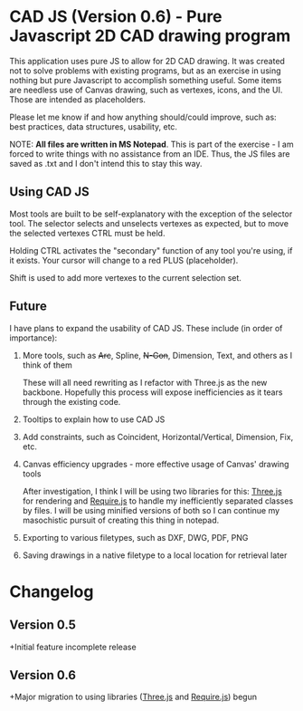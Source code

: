 # CAD JS (Version 0.6) - Pure Javascript 2D CAD drawing program
This application uses pure JS to allow for 2D CAD drawing. It was created not to solve problems with existing programs, but as an exercise in using nothing but pure Javascript to accomplish something useful. Some items are needless use of Canvas drawing, such as vertexes, icons, and the UI. Those are intended as placeholders.

Please let me know if and how anything should/could improve, such as: best practices, data structures, usability, etc.

NOTE: **All files are written in MS Notepad**. This is part of the exercise - I am forced to write things with no assistance from an IDE. Thus, the JS files are saved as .txt and I don't intend this to stay this way.

## Using CAD JS
Most tools are built to be self-explanatory with the exception of the selector tool. The selector selects and unselects vertexes as expected, but to move the selected vertexes CTRL must be held.

Holding CTRL activates the "secondary" function of any tool you're using, if it exists. Your cursor will change to a red PLUS (placeholder).

Shift is used to add more vertexes to the current selection set.

## Future
I have plans to expand the usability of CAD JS. These include (in order of importance):

1. More tools, such as ~~Arc~~, Spline, ~~N-Gon~~, Dimension, Text, and others as I think of them

   These will all need rewriting as I refactor with Three.js as the new backbone.
   Hopefully this process will expose inefficiencies as it tears through the existing code.

2. Tooltips to explain how to use CAD JS
3. Add constraints, such as Coincident, Horizontal/Vertical, Dimension, Fix, etc.
4. Canvas efficiency upgrades - more effective usage of Canvas' drawing tools

   After investigation, I think I will be using two libraries for this: [Three.js](https://github.com/mrdoob/three.js "Three.js") for rendering and [Require.js](https://github.com/requirejs/requirejs "Require.js") to handle my inefficiently separated classes by files.
   I will be using minified versions of both so I can continue my masochistic pursuit of creating this thing in notepad.

5. Exporting to various filetypes, such as DXF, DWG, PDF, PNG
6. Saving drawings in a native filetype to a local location for retrieval later

# Changelog

## Version 0.5

+Initial feature incomplete release

## Version 0.6
+Major migration to using libraries ([Three.js](https://github.com/mrdoob/three.js "Three.js") and [Require.js](https://github.com/requirejs/requirejs "Require.js")) begun